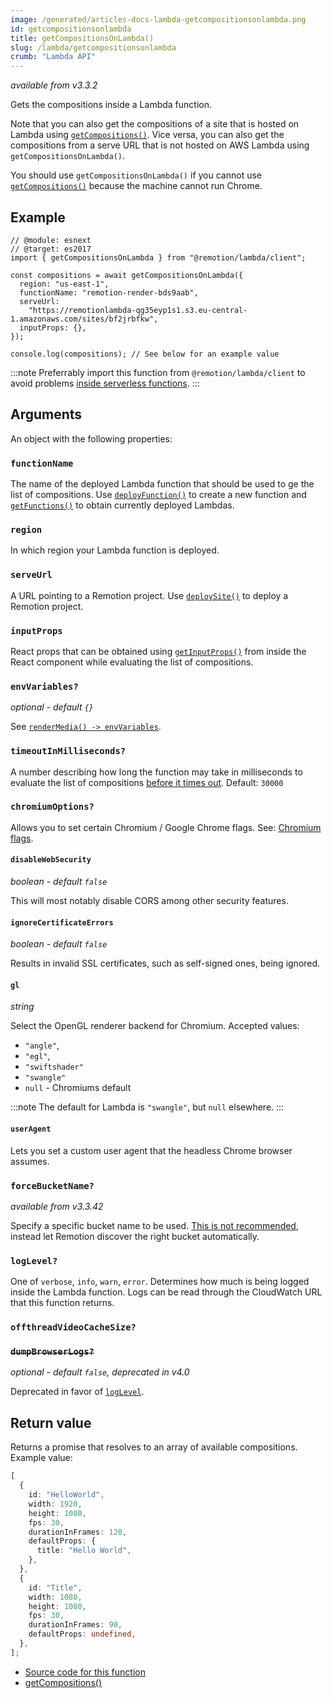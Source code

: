 ```yaml
---
image: /generated/articles-docs-lambda-getcompositionsonlambda.png
id: getcompositionsonlambda
title: getCompositionsOnLambda()
slug: /lambda/getcompositionsonlambda
crumb: "Lambda API"
---
```


_available from v3.3.2_

Gets the compositions inside a Lambda function.

Note that you can also get the compositions of a site that is hosted on Lambda using [`getCompositions()`](/docs/renderer/get-compositions). Vice versa, you can also get the compositions from a serve URL that is not hosted on AWS Lambda using `getCompositionsOnLambda()`.

You should use `getCompositionsOnLambda()` if you cannot use [`getCompositions()`](/docs/renderer/get-compositions) because the machine cannot run Chrome.

## Example

```tsx twoslash
// @module: esnext
// @target: es2017
import { getCompositionsOnLambda } from "@remotion/lambda/client";

const compositions = await getCompositionsOnLambda({
  region: "us-east-1",
  functionName: "remotion-render-bds9aab",
  serveUrl:
    "https://remotionlambda-qg35eyp1s1.s3.eu-central-1.amazonaws.com/sites/bf2jrbfkw",
  inputProps: {},
});

console.log(compositions); // See below for an example value
```

:::note
Preferrably import this function from `@remotion/lambda/client` to avoid problems [inside serverless functions](/docs/lambda/light-client).
:::

## Arguments

An object with the following properties:

### `functionName`

The name of the deployed Lambda function that should be used to ge the list of compositions.
Use [`deployFunction()`](/docs/lambda/deployfunction) to create a new function and [`getFunctions()`](/docs/lambda/getfunctions) to obtain currently deployed Lambdas.

### `region`

In which region your Lambda function is deployed.

### `serveUrl`

A URL pointing to a Remotion project. Use [`deploySite()`](/docs/lambda/deploysite) to deploy a Remotion project.

### `inputProps`

React props that can be obtained using [`getInputProps()`](/docs/get-input-props) from inside the React component while evaluating the list of compositions.

### `envVariables?`

_optional - default `{}`_

See [`renderMedia() -> envVariables`](/docs/renderer/render-media#envvariables).

### `timeoutInMilliseconds?`

A number describing how long the function may take in milliseconds to evaluate the list of compositions [before it times out](/docs/timeout). Default: `30000`

### `chromiumOptions?`

Allows you to set certain Chromium / Google Chrome flags. See: [Chromium flags](/docs/chromium-flags).

#### `disableWebSecurity`

_boolean - default `false`_

This will most notably disable CORS among other security features.

#### `ignoreCertificateErrors`

_boolean - default `false`_

Results in invalid SSL certificates, such as self-signed ones, being ignored.

#### `gl`

_string_

Select the OpenGL renderer backend for Chromium.
Accepted values:

- `"angle"`,
- `"egl"`,
- `"swiftshader"`
- `"swangle"`
- `null` - Chromiums default

:::note
The default for Lambda is `"swangle"`, but `null` elsewhere.
:::

#### `userAgent`<AvailableFrom v="3.3.83"/>

Lets you set a custom user agent that the headless Chrome browser assumes.

### `forceBucketName?`

_available from v3.3.42_

Specify a specific bucket name to be used. [This is not recommended](/docs/lambda/multiple-buckets), instead let Remotion discover the right bucket automatically.

### `logLevel?`

One of `verbose`, `info`, `warn`, `error`. Determines how much is being logged inside the Lambda function. Logs can be read through the CloudWatch URL that this function returns.

### `offthreadVideoCacheSize?`<AvailableFrom v="4.0.23"/>

<Options id="offthreadvideo-cache-size" />

### ~~`dumpBrowserLogs?`~~

_optional - default `false`, deprecated in v4.0_

Deprecated in favor of [`logLevel`](#loglevel).

## Return value

Returns a promise that resolves to an array of available compositions. Example value:

```ts twoslash
[
  {
    id: "HelloWorld",
    width: 1920,
    height: 1080,
    fps: 30,
    durationInFrames: 120,
    defaultProps: {
      title: "Hello World",
    },
  },
  {
    id: "Title",
    width: 1080,
    height: 1080,
    fps: 30,
    durationInFrames: 90,
    defaultProps: undefined,
  },
];
```

- [Source code for this function](https://github.com/remotion-dev/remotion/blob/main/packages/lambda/src/api/get-compositions-on-lambda.ts)
- [getCompositions()](/docs/renderer/get-compositions)
